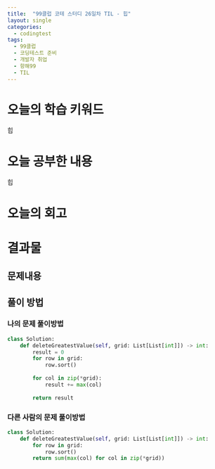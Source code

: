 ```yaml
---
title:  "99클럽 코테 스터디 26일차 TIL - 힙"
layout: single
categories:
  - codingtest
tags:
  - 99클럽
  - 코딩테스트 준비
  - 개발자 취업
  - 항해99
  - TIL
---
```


# 오늘의 학습 키워드 
힙

# 오늘 공부한 내용
힙

# 오늘의 회고

# 결과물
## 문제내용

## 풀이 방법
### 나의 문제 풀이방법
```python
class Solution:
	def deleteGreatestValue(self, grid: List[List[int]]) -> int:
		result = 0
		for row in grid:
			row.sort()
		
		for col in zip(*grid):
			result += max(col)
		
		return result
```


### 다른 사람의 문제 풀이방법
```python
class Solution:
	def deleteGreatestValue(self, grid: List[List[int]]) -> int:
		for row in grid:
			row.sort()
    	return sum(max(col) for col in zip(*grid))
```
